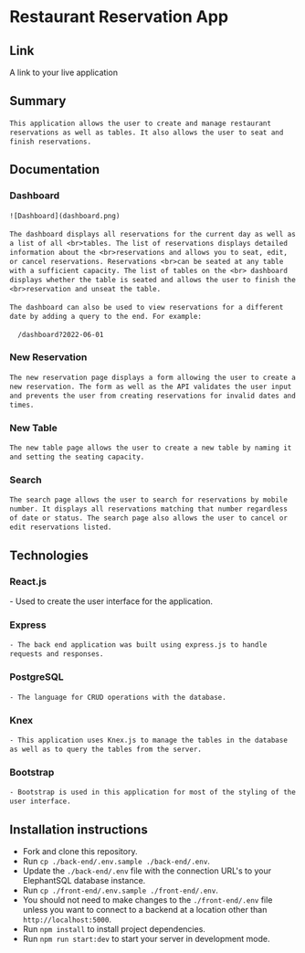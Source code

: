 # Restaurant Reservation App

## Link

  A link to your live application

## Summary

    This application allows the user to create and manage restaurant reservations as well as tables. It also allows the user to seat and finish reservations.

## Documentation

  ### Dashboard

    ![Dashboard](dashboard.png)

    The dashboard displays all reservations for the current day as well as a list of all <br>tables. The list of reservations displays detailed information about the <br>reservations and allows you to seat, edit, or cancel reservations. Reservations <br>can be seated at any table with a sufficient capacity. The list of tables on the <br> dashboard displays whether the table is seated and allows the user to finish the <br>reservation and unseat the table.

    The dashboard can also be used to view reservations for a different date by adding a query to the end. For example:
      
      /dashboard?2022-06-01



  ### New Reservation

    The new reservation page displays a form allowing the user to create a new reservation. The form as well as the API validates the user input and prevents the user from creating reservations for invalid dates and times.

  ### New Table

    The new table page allows the user to create a new table by naming it and setting the seating capacity.

  ### Search

    The search page allows the user to search for reservations by mobile number. It displays all reservations matching that number regardless of date or status. The search page also allows the user to cancel or edit reservations listed.

## Technologies

  ### React.js
    
   <tab> - Used to create the user interface for the application.

  ### Express

    - The back end application was built using express.js to handle requests and responses.

  ### PostgreSQL

    - The language for CRUD operations with the database.

  ### Knex

    - This application uses Knex.js to manage the tables in the database as well as to query the tables from the server.

  ### Bootstrap

    - Bootstrap is used in this application for most of the styling of the user interface.

## Installation instructions

  - Fork and clone this repository.
  - Run `cp ./back-end/.env.sample ./back-end/.env`.
  - Update the `./back-end/.env` file with the connection URL's to your ElephantSQL database instance.
  - Run `cp ./front-end/.env.sample ./front-end/.env`.
  - You should not need to make changes to the `./front-end/.env` file unless you want to connect to a backend at a location other than `http://localhost:5000`.
  - Run `npm install` to install project dependencies.
  - Run `npm run start:dev` to start your server in development mode.
